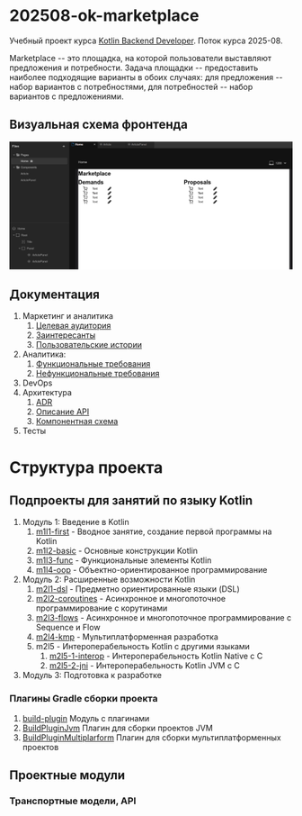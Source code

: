 # 202508-ok-marketplace

Учебный проект курса
[Kotlin Backend Developer](https://otus.ru/lessons/kotlin/).
Поток курса 2025-08.

Marketplace -- это площадка, на которой пользователи выставляют предложения и потребности. Задача
площадки -- предоставить наиболее подходящие варианты в обоих случаях: для предложения -- набор вариантов с
потребностями, для потребностей -- набор вариантов с предложениями.

## Визуальная схема фронтенда

![Макет фронта](imgs/design-layout.png)

## Документация

1. Маркетинг и аналитика
    1. [Целевая аудитория](./docs/01-biz/01-target-audience.md)
    2. [Заинтересанты](./docs/01-biz/02-stakeholders.md)
    3. [Пользовательские истории](./docs/01-biz/03-bizreq.md)
2. Аналитика:
    1. [Функциональные требования](./docs/02-analysis/01-functional-requiremens.md)
    2. [Нефункциональные требования](./docs/02-analysis/02-nonfunctional-requirements.md)
3. DevOps
4. Архитектура
    1. [ADR](./docs/04-architecture/01-adrs.md)
    2. [Описание API](./docs/04-architecture/02-api.md)
    3. [Компонентная схема](./docs/04-architecture/03-arch.md)
5. Тесты

# Структура проекта

## Подпроекты для занятий по языку Kotlin

1. Модуль 1: Введение в Kotlin
   1. [m1l1-first](lessons/m1l1-first) - Вводное занятие, создание первой программы на Kotlin
   2. [m1l2-basic](lessons/m1l2-basic) - Основные конструкции Kotlin
   3. [m1l3-func](lessons/m1l3-func) - Функциональные элементы Kotlin
   4. [m1l4-oop](lessons/m1l4-oop) - Объектно-ориентированное программирование
2. Модуль 2: Расширенные возможности Kotlin
   1. [m2l1-dsl](lessons/m2l1-dsl) - Предметно ориентированные языки (DSL)
   2. [m2l2-coroutines](lessons/m2l2-coroutines) - Асинхронное и многопоточное программирование с корутинами
   3. [m2l3-flows](lessons/m2l3-flows) - Асинхронное и многопоточное программирование с Sequence и Flow
   4. [m2l4-kmp](lessons/m2l4-kmp) - Мультиплатформенная разработка
   5. m2l5 - Интероперабельность Kotlin с другими языками
       1. [m2l5-1-interop](lessons/m2l5-1-interop) - Интероперабельность Kotlin Native с C
       2. [m2l5-2-jni](lessons/m2l5-2-jni) - Интероперабельность Kotlin JVM с C
3. Модуль 3: Подготовка к разработке

### Плагины Gradle сборки проекта

1. [build-plugin](build-plugin) Модуль с плагинами
2. [BuildPluginJvm](build-plugin/src/main/kotlin/BuildPluginJvm.kt) Плагин для сборки проектов JVM
2. [BuildPluginMultiplarform](build-plugin/src/main/kotlin/BuildPluginMultiplatform.kt) Плагин для сборки
   мультиплатформенных проектов

## Проектные модули

### Транспортные модели, API



